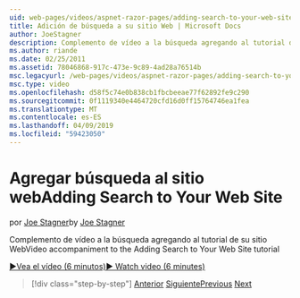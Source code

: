 ```yaml
---
uid: web-pages/videos/aspnet-razor-pages/adding-search-to-your-web-site
title: Adición de búsqueda a su sitio Web | Microsoft Docs
author: JoeStagner
description: Complemento de vídeo a la búsqueda agregando al tutorial de su sitio Web
ms.author: riande
ms.date: 02/25/2011
ms.assetid: 78046868-917c-473e-9c89-4ad28a76514b
msc.legacyurl: /web-pages/videos/aspnet-razor-pages/adding-search-to-your-web-site
msc.type: video
ms.openlocfilehash: d58f5c74e0b838cb1fbcbeeae77f62892fe9c290
ms.sourcegitcommit: 0f1119340e4464720cfd16d0ff15764746ea1fea
ms.translationtype: MT
ms.contentlocale: es-ES
ms.lasthandoff: 04/09/2019
ms.locfileid: "59423050"
---
```

# <a name="adding-search-to-your-web-site"></a><span data-ttu-id="84ae4-103">Agregar búsqueda al sitio web</span><span class="sxs-lookup"><span data-stu-id="84ae4-103">Adding Search to Your Web Site</span></span>

<span data-ttu-id="84ae4-104">por [Joe Stagner](https://github.com/JoeStagner)</span><span class="sxs-lookup"><span data-stu-id="84ae4-104">by [Joe Stagner](https://github.com/JoeStagner)</span></span>

<span data-ttu-id="84ae4-105">Complemento de vídeo a la búsqueda agregando al tutorial de su sitio Web</span><span class="sxs-lookup"><span data-stu-id="84ae4-105">Video accompaniment to the Adding Search to Your Web Site tutorial</span></span>

[<span data-ttu-id="84ae4-106">&#9654;Vea el vídeo (6 minutos)</span><span class="sxs-lookup"><span data-stu-id="84ae4-106">&#9654; Watch video (6 minutes)</span></span>](https://channel9.msdn.com/Blogs/ASP-NET-Site-Videos/adding-search-to-your-web-site)

> [!div class="step-by-step"]
> <span data-ttu-id="84ae4-107">[Anterior](adding-email-to-your-web-site.md)
> [Siguiente](adding-social-networking-to-your-website.md)</span><span class="sxs-lookup"><span data-stu-id="84ae4-107">[Previous](adding-email-to-your-web-site.md)
[Next](adding-social-networking-to-your-website.md)</span></span>
